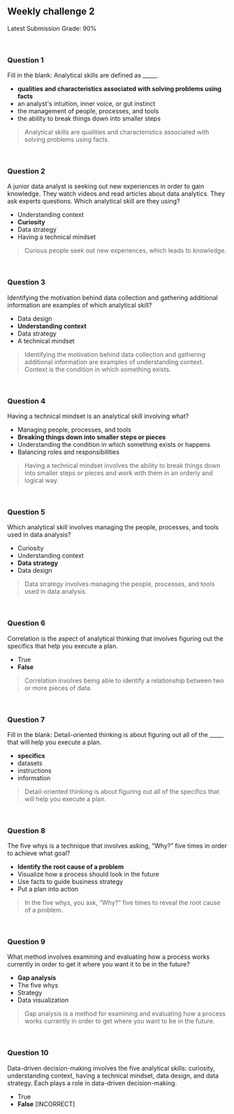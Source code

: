 ## Weekly challenge 2
Latest Submission Grade: 90%

&nbsp;

### Question 1

Fill in the blank: Analytical skills are defined as _____. 

* **qualities and characteristics associated with solving problems using facts**
* an analyst's intuition, inner voice, or gut instinct
* the management of people, processes, and tools 
* the ability to break things down into smaller steps

> Analytical skills are qualities and characteristics associated with solving problems using facts.

&nbsp;

### Question 2

A junior data analyst is seeking out new experiences in order to gain knowledge. They watch videos and read articles about data analytics. They ask experts questions. Which analytical skill are they using?

* Understanding context 
* **Curiosity**
* Data strategy
* Having a technical mindset

> Curious people seek out new experiences, which leads to knowledge.

&nbsp;

### Question 3

Identifying the motivation behind data collection and gathering additional information are examples of which analytical skill?

* Data design
* **Understanding context**
* Data strategy 
* A technical mindset

> Identifying the motivation behind data collection and gathering additional information are examples of understanding context. Context is the condition in which something exists.

&nbsp;

### Question 4

Having a technical mindset is an analytical skill involving what?

* Managing people, processes, and tools 
* **Breaking things down into smaller steps or pieces**
* Understanding the condition in which something exists or happens
* Balancing roles and responsibilities

> Having a technical mindset involves the ability to break things down into smaller steps or pieces and work with them in an orderly and logical way.

&nbsp;

### Question 5

Which analytical skill involves managing the people, processes, and tools used in data analysis? 

* Curiosity
* Understanding context
* **Data strategy** 
* Data design 

> Data strategy involves managing the people, processes, and tools used in data analysis.

&nbsp;

### Question 6

Correlation is the aspect of analytical thinking that involves figuring out the specifics that help you execute a plan.

* True
* **False**

> Correlation involves being able to identify a relationship between two or more pieces of data.

&nbsp;

### Question 7

Fill in the blank: Detail-oriented thinking is about figuring out all of the _____ that will help you execute a plan. 

* **specifics**
* datasets
* instructions
* information

> Detail-oriented thinking is about figuring out all of the specifics that will help you execute a plan.

&nbsp;

### Question 8

The five whys is a technique that involves asking, “Why?” five times in order to achieve what goal?

* **Identify the root cause of a problem**
* Visualize how a process should look in the future
* Use facts to guide business strategy
* Put a plan into action

> In the five whys, you ask, “Why?” five times to reveal the root cause of a problem.  

&nbsp;

### Question 9

What method involves examining and evaluating how a process works currently in order to get it where you want it to be in the future?

* **Gap analysis** 
* The five whys
* Strategy
* Data visualization

> Gap analysis is a method for examining and evaluating how a process works currently in order to get where you want to be in the future.

&nbsp;

### Question 10

Data-driven decision-making involves the five analytical skills: curiosity, understanding context, having a technical mindset, data design, and data strategy. Each plays a role in data-driven decision-making.

* True
* **False** [INCORRECT]